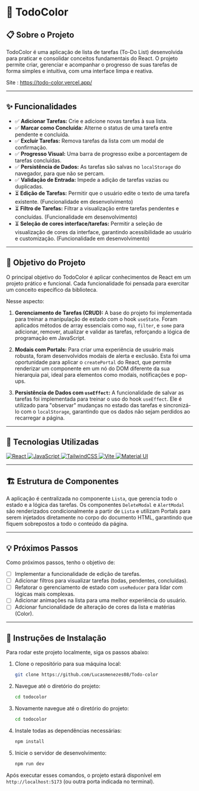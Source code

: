 # 📝 TodoColor

## 📋 Sobre o Projeto

TodoColor é uma aplicação de lista de tarefas (To-Do List) desenvolvida para praticar e consolidar conceitos fundamentais do React. O projeto permite criar, gerenciar e acompanhar o progresso de suas tarefas de forma simples e intuitiva, com uma interface limpa e reativa.



Site : https://todo-color.vercel.app/

---

## ✨ Funcionalidades

-   ✅ **Adicionar Tarefas:** Crie e adicione novas tarefas à sua lista.
-   ✅ **Marcar como Concluída:** Alterne o status de uma tarefa entre pendente e concluída.
-   ✅ **Excluir Tarefas:** Remova tarefas da lista com um modal de confirmação.
-   ✅ **Progresso Visual:** Uma barra de progresso exibe a porcentagem de tarefas concluídas.
-   ✅ **Persistência de Dados:** As tarefas são salvas no `localStorage` do navegador, para que não se percam.
-   ✅ **Validação de Entrada:** Impede a adição de tarefas vazias ou duplicadas.
-   ⏳ **Edição de Tarefas:** Permitir que o usuário edite o texto de uma tarefa existente. (Funcionalidade em desenvolvimento)
-   ⏳ **Filtro de Tarefas:** Filtrar a visualização entre tarefas pendentes e concluídas. (Funcionalidade em desenvolvimento)
-   ⏳ **Seleção de cores interface/tarefas:** Permitir a seleção de visualização de cores da interface, garantindo acessibilidade ao usuário e customização. (Funcionalidade em desenvolvimento)


---

## 🎯 Objetivo do Projeto

O principal objetivo do TodoColor é aplicar conhecimentos de React em um projeto prático e funcional. Cada funcionalidade foi pensada para exercitar um conceito específico da biblioteca.

Nesse aspecto:

1.  **Gerenciamento de Tarefas (CRUD):** A base do projeto foi implementada para treinar a manipulação de estado com o hook `useState`. Foram aplicados métodos de array essenciais como `map`, `filter`, e `some` para adicionar, remover, atualizar e validar as tarefas, reforçando a lógica de programação em JavaScript.

2.  **Modais com Portals:** Para criar uma experiência de usuário mais robusta, foram desenvolvidos modais de alerta e exclusão. Esta foi uma oportunidade para aplicar o `createPortal` do React, que permite renderizar um componente em um nó do DOM diferente da sua hierarquia pai, ideal para elementos como modais, notificações e pop-ups.

3.  **Persistência de Dados com `useEffect`:** A funcionalidade de salvar as tarefas foi implementada para treinar o uso do hook `useEffect`. Ele é utilizado para "observar" mudanças no estado das tarefas e sincronizá-lo com o `localStorage`, garantindo que os dados não sejam perdidos ao recarregar a página.

---

## 🚀 Tecnologias Utilizadas

<p align="left">
  <a href="https://react.dev/" target="_blank" rel="noreferrer"> 
    <img src="https://img.shields.io/badge/React-20232A?style=for-the-badge&logo=react&logoColor=61DAFB" alt="React"/>
  </a>
  <a href="https://developer.mozilla.org/en-US/docs/Web/JavaScript" target="_blank" rel="noreferrer"> 
    <img src="https://img.shields.io/badge/JavaScript-F7DF1E?style=for-the-badge&logo=javascript&logoColor=black" alt="JavaScript"/>
  </a>
  <a href="https://tailwindcss.com/" target="_blank" rel="noreferrer"> 
    <img src="https://img.shields.io/badge/Tailwind_CSS-38B2AC?style=for-the-badge&logo=tailwind-css&logoColor=white" alt="TailwindCSS"/>
  </a>
  <a href="https://vitejs.dev/" target="_blank" rel="noreferrer"> 
    <img src="https://img.shields.io/badge/Vite-646CFF?style=for-the-badge&logo=vite&logoColor=white" alt="Vite"/>
  </a>
  <a href="https://mui.com/" target="_blank" rel="noreferrer"> 
    <img src="https://img.shields.io/badge/Material--UI-0081CB?style=for-the-badge&logo=material-ui&logoColor=white" alt="Material UI"/>
  </a>
</p>

---

## 🏗️ Estrutura de Componentes

A aplicação é centralizada no componente `Lista`, que gerencia todo o estado e a lógica das tarefas. Os componentes `DeleteModal` e `AlertModal` são renderizados condicionalmente a partir de `Lista` e utilizam Portals para serem injetados diretamente no corpo do documento HTML, garantindo que fiquem sobrepostos a todo o conteúdo da página.

---

## 💡 Próximos Passos

Como próximos passos, tenho o objetivo de:

-   [ ] Implementar a funcionalidade de edição de tarefas.
-   [ ] Adicionar filtros para visualizar tarefas (todas, pendentes, concluídas).
-   [ ] Refatorar o gerenciamento de estado com `useReducer` para lidar com lógicas mais complexas.
-   [ ] Adicionar animações na lista para uma melhor experiência do usuário.
-   [ ] Adcionar funcionalidade de alteração de cores da lista e matérias (Color).

---

## 🔧 Instruções de Instalação

Para rodar este projeto localmente, siga os passos abaixo:

1.  Clone o repositório para sua máquina local:
    ```bash
    git clone https://github.com/Lucasmenezes08/Todo-color
    ```

2.  Navegue até o diretório do projeto:
    ```bash
    cd todocolor
    ```

3.  Novamente navegue até o diretório do projeto:
    ```bash
    cd todocolor
    ```


4.  Instale todas as dependências necessárias:
    ```bash
    npm install
    ```

5.  Inicie o servidor de desenvolvimento:
    ```bash
    npm run dev
    ```

Após executar esses comandos, o projeto estará disponível em `http://localhost:5173` (ou outra porta indicada no terminal).
